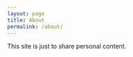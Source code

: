 ```yaml
---
layout: page
title: About
permalink: /about/
---
```


This site is just to share personal content. 
